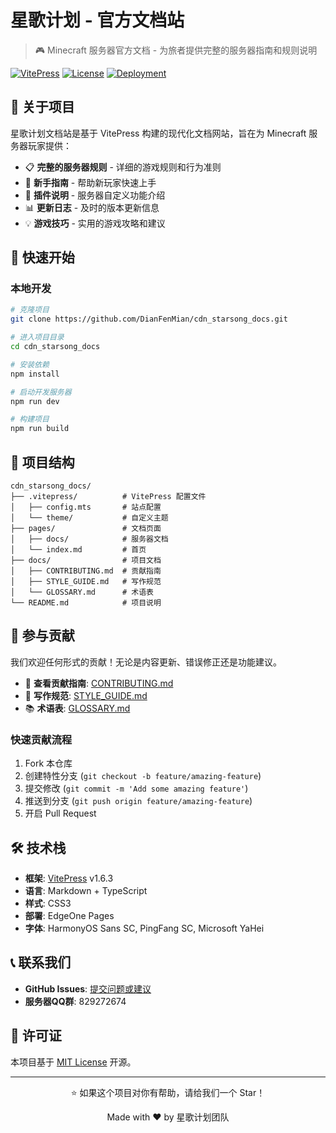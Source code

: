 # 星歌计划 - 官方文档站

> 🎮 Minecraft 服务器官方文档 - 为旅者提供完整的服务器指南和规则说明

[![VitePress](https://img.shields.io/badge/VitePress-1.6.3-blue.svg)](https://vitepress.dev/)
[![License](https://img.shields.io/badge/License-MIT-green.svg)](LICENSE)
[![Deployment](https://img.shields.io/badge/Deployed%20on-EdgeOne%20Pages-orange.svg)](https://edgeone.ai/)

## 📖 关于项目

星歌计划文档站是基于 VitePress 构建的现代化文档网站，旨在为 Minecraft 服务器玩家提供：

- 📋 **完整的服务器规则** - 详细的游戏规则和行为准则
- 🎯 **新手指南** - 帮助新玩家快速上手
- 🔧 **插件说明** - 服务器自定义功能介绍
- 📊 **更新日志** - 及时的版本更新信息
- 💡 **游戏技巧** - 实用的游戏攻略和建议

## 🚀 快速开始

### 本地开发

```bash
# 克隆项目
git clone https://github.com/DianFenMian/cdn_starsong_docs.git

# 进入项目目录
cd cdn_starsong_docs

# 安装依赖
npm install

# 启动开发服务器
npm run dev

# 构建项目
npm run build
```

## 📁 项目结构

```
cdn_starsong_docs/
├── .vitepress/          # VitePress 配置文件
│   ├── config.mts       # 站点配置
│   └── theme/           # 自定义主题
├── pages/               # 文档页面
│   ├── docs/            # 服务器文档
│   └── index.md         # 首页
├── docs/                # 项目文档
│   ├── CONTRIBUTING.md  # 贡献指南
│   ├── STYLE_GUIDE.md   # 写作规范
│   └── GLOSSARY.md      # 术语表
└── README.md            # 项目说明
```

## 🤝 参与贡献

我们欢迎任何形式的贡献！无论是内容更新、错误修正还是功能建议。

- 📖 **查看贡献指南**: [CONTRIBUTING.md](docs/CONTRIBUTING.md)
- 📝 **写作规范**: [STYLE_GUIDE.md](docs/STYLE_GUIDE.md)
- 📚 **术语表**: [GLOSSARY.md](docs/GLOSSARY.md)

### 快速贡献流程

1. Fork 本仓库
2. 创建特性分支 (`git checkout -b feature/amazing-feature`)
3. 提交修改 (`git commit -m 'Add some amazing feature'`)
4. 推送到分支 (`git push origin feature/amazing-feature`)
5. 开启 Pull Request

## 🛠️ 技术栈

- **框架**: [VitePress](https://vitepress.dev/) v1.6.3
- **语言**: Markdown + TypeScript
- **样式**: CSS3
- **部署**: EdgeOne Pages
- **字体**: HarmonyOS Sans SC, PingFang SC, Microsoft YaHei

## 📞 联系我们

- **GitHub Issues**: [提交问题或建议](https://github.com/DianFenMian/cdn_starsong_docs/issues)
- **服务器QQ群**: 829272674

## 📄 许可证

本项目基于 [MIT License](LICENSE) 开源。

---

<div align="center">
  <p>⭐ 如果这个项目对你有帮助，请给我们一个 Star！</p>
  <p>Made with ❤️ by 星歌计划团队</p>
</div>